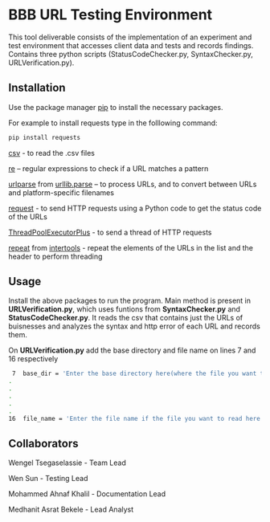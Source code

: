 # BBB URL Testing Environment

This tool deliverable consists of the implementation of an experiment and test environment that accesses client data and tests and records findings.
Contains three python scripts (StatusCodeChecker.py, SyntaxChecker.py, URLVerification.py).

## Installation

Use the package manager [pip](https://pip.pypa.io/en/stable/) to install the necessary packages.

For example to install requests type in the folllowing command:

```bash
pip install requests
```

[csv](https://pypi.org/project/python-csv/) - to read the .csv files  

[re](https://pypi.org/project/re2/) – regular expressions to check if a URL matches a pattern

[urlparse](https://pypi.org/project/urlparse4/) from [urllib.parse](https://pypi.org/project/pycopy-urllib.parse/) – to process URLs, and to convert between URLs and platform-specific filenames

[request](https://pypi.org/project/requests/) - to send HTTP requests using a Python code to get the status code of the URLs

[ThreadPoolExecutorPlus](https://pypi.org/project/ThreadPoolExecutorPlus/) - to send a thread of HTTP requests

[repeat](https://pypi.org/project/repeat/) from [intertools](https://docs.python.org/3/library/itertools.html) - repeat the elements of the URLs in the list and the header to perform threading


## Usage

Install the above packages to run the program.
Main method is present in **URLVerification.py**, which uses funtions from **SyntaxChecker.py** and **StatusCodeChecker.py**. It reads the csv that contains just the URLs of buisnesses and analyzes the syntax and http error of each URL and records them.

On **URLVerification.py** add the base directory and file name on lines 7 and 16 respectively
```bash
 7  base_dir = 'Enter the base directory here(where the file you want to read is located/where you want to write the new file)'
.
.
.
.
.
16  file_name = 'Enter the file name if the file you want to read here'
```



## Collaborators
Wengel Tsegaselassie - Team Lead



Wen Sun - Testing Lead



Mohammed Ahnaf Khalil - Documentation Lead



Medhanit Asrat Bekele - Lead Analyst
